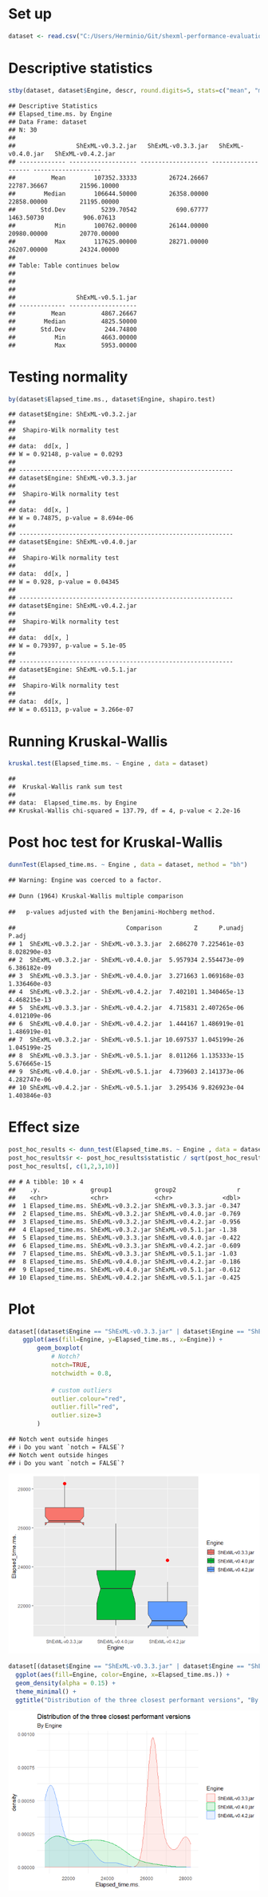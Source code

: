 # Set up

``` r
dataset <- read.csv("C:/Users/Herminio/Git/shexml-performance-evaluation/statistics/results/resultEvaluationXML.csv", sep=';')[, 2:3]
```

# Descriptive statistics

``` r
stby(dataset, dataset$Engine, descr, round.digits=5, stats=c("mean", "med", "sd", "min", "max"))
```

    ## Descriptive Statistics  
    ## Elapsed_time.ms. by Engine  
    ## Data Frame: dataset  
    ## N: 30  
    ## 
    ##                 ShExML-v0.3.2.jar   ShExML-v0.3.3.jar   ShExML-v0.4.0.jar   ShExML-v0.4.2.jar
    ## ------------- ------------------- ------------------- ------------------- -------------------
    ##          Mean        107352.33333         26724.26667         22787.36667         21596.10000
    ##        Median        106644.50000         26358.00000         22858.00000         21195.00000
    ##       Std.Dev          5239.70542           690.67777          1463.50730           906.07613
    ##           Min        100762.00000         26144.00000         20980.00000         20770.00000
    ##           Max        117625.00000         28271.00000         26207.00000         24324.00000
    ## 
    ## Table: Table continues below
    ## 
    ##  
    ## 
    ##                 ShExML-v0.5.1.jar
    ## ------------- -------------------
    ##          Mean          4867.26667
    ##        Median          4825.50000
    ##       Std.Dev           244.74800
    ##           Min          4663.00000
    ##           Max          5953.00000

# Testing normality

``` r
by(dataset$Elapsed_time.ms., dataset$Engine, shapiro.test)
```

    ## dataset$Engine: ShExML-v0.3.2.jar
    ## 
    ##  Shapiro-Wilk normality test
    ## 
    ## data:  dd[x, ]
    ## W = 0.92148, p-value = 0.0293
    ## 
    ## ------------------------------------------------------------ 
    ## dataset$Engine: ShExML-v0.3.3.jar
    ## 
    ##  Shapiro-Wilk normality test
    ## 
    ## data:  dd[x, ]
    ## W = 0.74875, p-value = 8.694e-06
    ## 
    ## ------------------------------------------------------------ 
    ## dataset$Engine: ShExML-v0.4.0.jar
    ## 
    ##  Shapiro-Wilk normality test
    ## 
    ## data:  dd[x, ]
    ## W = 0.928, p-value = 0.04345
    ## 
    ## ------------------------------------------------------------ 
    ## dataset$Engine: ShExML-v0.4.2.jar
    ## 
    ##  Shapiro-Wilk normality test
    ## 
    ## data:  dd[x, ]
    ## W = 0.79397, p-value = 5.1e-05
    ## 
    ## ------------------------------------------------------------ 
    ## dataset$Engine: ShExML-v0.5.1.jar
    ## 
    ##  Shapiro-Wilk normality test
    ## 
    ## data:  dd[x, ]
    ## W = 0.65113, p-value = 3.266e-07

# Running Kruskal-Wallis

``` r
kruskal.test(Elapsed_time.ms. ~ Engine , data = dataset)
```

    ## 
    ##  Kruskal-Wallis rank sum test
    ## 
    ## data:  Elapsed_time.ms. by Engine
    ## Kruskal-Wallis chi-squared = 137.79, df = 4, p-value < 2.2e-16

# Post hoc test for Kruskal-Wallis

``` r
dunnTest(Elapsed_time.ms. ~ Engine , data = dataset, method = "bh")
```

    ## Warning: Engine was coerced to a factor.

    ## Dunn (1964) Kruskal-Wallis multiple comparison

    ##   p-values adjusted with the Benjamini-Hochberg method.

    ##                               Comparison         Z      P.unadj        P.adj
    ## 1  ShExML-v0.3.2.jar - ShExML-v0.3.3.jar  2.686270 7.225461e-03 8.028290e-03
    ## 2  ShExML-v0.3.2.jar - ShExML-v0.4.0.jar  5.957934 2.554473e-09 6.386182e-09
    ## 3  ShExML-v0.3.3.jar - ShExML-v0.4.0.jar  3.271663 1.069168e-03 1.336460e-03
    ## 4  ShExML-v0.3.2.jar - ShExML-v0.4.2.jar  7.402101 1.340465e-13 4.468215e-13
    ## 5  ShExML-v0.3.3.jar - ShExML-v0.4.2.jar  4.715831 2.407265e-06 4.012109e-06
    ## 6  ShExML-v0.4.0.jar - ShExML-v0.4.2.jar  1.444167 1.486919e-01 1.486919e-01
    ## 7  ShExML-v0.3.2.jar - ShExML-v0.5.1.jar 10.697537 1.045199e-26 1.045199e-25
    ## 8  ShExML-v0.3.3.jar - ShExML-v0.5.1.jar  8.011266 1.135333e-15 5.676665e-15
    ## 9  ShExML-v0.4.0.jar - ShExML-v0.5.1.jar  4.739603 2.141373e-06 4.282747e-06
    ## 10 ShExML-v0.4.2.jar - ShExML-v0.5.1.jar  3.295436 9.826923e-04 1.403846e-03

# Effect size

``` r
post_hoc_results <- dunn_test(Elapsed_time.ms. ~ Engine , data = dataset, p.adjust.method = "BH")
post_hoc_results$r <- post_hoc_results$statistic / sqrt(post_hoc_results$n1+post_hoc_results$n2)
post_hoc_results[, c(1,2,3,10)]
```

    ## # A tibble: 10 × 4
    ##    .y.              group1            group2                 r
    ##    <chr>            <chr>             <chr>              <dbl>
    ##  1 Elapsed_time.ms. ShExML-v0.3.2.jar ShExML-v0.3.3.jar -0.347
    ##  2 Elapsed_time.ms. ShExML-v0.3.2.jar ShExML-v0.4.0.jar -0.769
    ##  3 Elapsed_time.ms. ShExML-v0.3.2.jar ShExML-v0.4.2.jar -0.956
    ##  4 Elapsed_time.ms. ShExML-v0.3.2.jar ShExML-v0.5.1.jar -1.38 
    ##  5 Elapsed_time.ms. ShExML-v0.3.3.jar ShExML-v0.4.0.jar -0.422
    ##  6 Elapsed_time.ms. ShExML-v0.3.3.jar ShExML-v0.4.2.jar -0.609
    ##  7 Elapsed_time.ms. ShExML-v0.3.3.jar ShExML-v0.5.1.jar -1.03 
    ##  8 Elapsed_time.ms. ShExML-v0.4.0.jar ShExML-v0.4.2.jar -0.186
    ##  9 Elapsed_time.ms. ShExML-v0.4.0.jar ShExML-v0.5.1.jar -0.612
    ## 10 Elapsed_time.ms. ShExML-v0.4.2.jar ShExML-v0.5.1.jar -0.425

# Plot

``` r
dataset[(dataset$Engine == "ShExML-v0.3.3.jar" | dataset$Engine == "ShExML-v0.4.0.jar" | dataset$Engine == "ShExML-v0.4.2.jar"), ]  %>%
    ggplot(aes(fill=Engine, y=Elapsed_time.ms., x=Engine)) +
        geom_boxplot(
            # Notch?
            notch=TRUE,
            notchwidth = 0.8,
            
            # custom outliers
            outlier.colour="red",
            outlier.fill="red",
            outlier.size=3
        )
```

    ## Notch went outside hinges
    ## ℹ Do you want `notch = FALSE`?
    ## Notch went outside hinges
    ## ℹ Do you want `notch = FALSE`?

![](peformanceXMLAnalysis_files/figure-markdown_github/unnamed-chunk-7-1.png)

``` r
dataset[(dataset$Engine == "ShExML-v0.3.3.jar" | dataset$Engine == "ShExML-v0.4.0.jar" | dataset$Engine == "ShExML-v0.4.2.jar"), ]  %>%
  ggplot(aes(fill=Engine, color=Engine, x=Elapsed_time.ms.)) +
  geom_density(alpha = 0.15) +
  theme_minimal() + 
  ggtitle("Distribution of the three closest performant versions", "By Engine")
```

![](peformanceXMLAnalysis_files/figure-markdown_github/unnamed-chunk-8-1.png)
